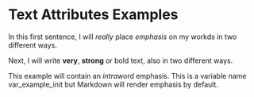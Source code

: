 # Text Attributes Examples

In this first sentence, I will _really_ place
*emphasis* on my workds in two different ways.

Next, I will write __very__, **strong** or bold text, also in two
different ways.

This example will contain an *intra*word emphasis.  This is a variable name var_example_init but Markdown will render emphasis by default.
